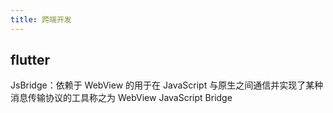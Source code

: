 ```yaml
---
title: 跨端开发
---
```


## flutter
JsBridge：依赖于 WebView 的用于在 JavaScript 与原生之间通信并实现了某种消息传输协议的工具称之为 WebView JavaScript Bridge